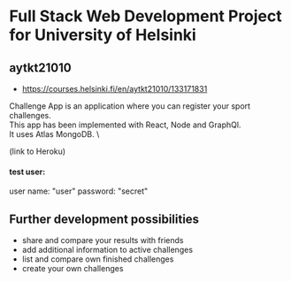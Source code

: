 # Full Stack Web Development Project for University of Helsinki 
## aytkt21010 

- https://courses.helsinki.fi/en/aytkt21010/133171831

Challenge App is an application where you can register your sport challenges. \
This app has been implemented with React, Node and GraphQl. \
It uses Atlas MongoDB. \

(link to Heroku)

#### test user: 
user name: "user" password: "secret"

## Further development possibilities

- share and compare your results with friends
- add additional information to active challenges
- list and compare own finished challenges
- create your own challenges






